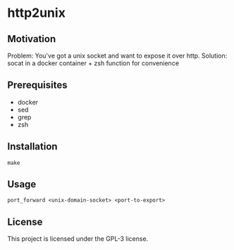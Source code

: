 # http2unix

## Motivation

Problem: You've got a unix socket and want to expose it over http.
Solution: socat in a docker container + zsh function for convenience

## Prerequisites

- docker
- sed
- grep
- zsh

## Installation

```
make
```

## Usage

```
port_forward <unix-domain-socket> <port-to-export>
```

## License

This project is licensed under the GPL-3 license.
